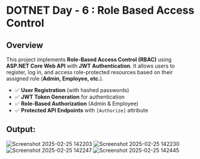 # DOTNET Day - 6 : Role Based Access Control

## Overview
This project implements **Role-Based Access Control (RBAC)** using **ASP.NET Core Web API** with **JWT Authentication**. It allows users to register, log in, and access role-protected resources based on their assigned role (**Admin, Employee, etc.**).
- ✅ **User Registration** (with hashed passwords)
- ✅ **JWT Token Generation** for authentication
- ✅ **Role-Based Authorization** (Admin & Employee)
- ✅ **Protected API Endpoints** with `[Authorize]` attribute

## Output: 
![Screenshot 2025-02-25 142203](https://github.com/user-attachments/assets/5dbaf126-122f-4049-b57c-fab5ac97e93b)
![Screenshot 2025-02-25 142230](https://github.com/user-attachments/assets/57143368-db6f-4cdf-8907-dcfa7e6b499b)
![Screenshot 2025-02-25 142247](https://github.com/user-attachments/assets/dbc787e5-03ae-4ba1-829d-83e59660ecc5)
![Screenshot 2025-02-25 142445](https://github.com/user-attachments/assets/156fa657-c374-4827-8049-ab62a4bf6f2d)
